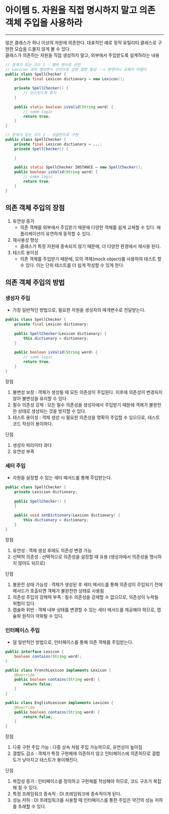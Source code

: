 # 아이템 5. 자원을 직접 명시하지 말고 의존 객체 주입을 사용하라

------

많은 클래스가 하나 이상의 자원에 의존한다. 대표적인 예로 정적 유틸리티 클래스로 구현한 모습을 드물지 않게 볼 수 있다.  
클래스가 의존하는 자원을 직접 생성하지 말고, 외부에서 주입받도록 설계하라는 내용

```java
// 문제가 있는 코드 1 - 멤버 변수로 선언 
// Lexicon 과의 멤버변수 선언으로 강한 결합 형성 --> 변경이나 교체가 어렵다
public class SpellChecker {
    private final Lexicon dictionary = new Lexicon();
    
    private SpellChecker() {
        // 인스턴스화 방지
    }
    
    public static boolean isValid(String word) {
        // some logic
        return true;
    }
}

// 문제가 있는 코드 2 - 싱글턴으로 구현
public class SpellChecker {
    private final Lexicon dictionary = ...;
    private SpellChecker() {
        
    }

    public static SpellChecker INSTANCE = new SpellChecker();
    public boolean isValid(String word) {
        // some logic
        return true;
    }
}
```
## 의존 객체 주입의 장점

1. 유연성 증가
    - 의존 객체를 외부에서 주입받기 때문에 다양한 객체를 쉽게 교체할 수 있다. 애플리케이션이 유연하게 동작할 수 있다.
2. 재사용성 향상
    - 클래스가 특정 자원에 종속되지 않기 때문에, 더 다양한 환경에서 재사용 된다.
3. 테스트 용이성
    - 의존 객체를 주입받기 때문에, 모의 객체(mock object)를 사용하여 테스트 할 수 있다. 이는 단위 테스트를 더 쉽게 작성할 수 있게 한다.

## 의존 객체 주입의 방법

### 생성자 주입
- 가장 일반적인 방법으로, 필요한 자원을 생성자의 매개변수로 전달받는다.

```java
public class SpellChecker {
    private final Lexicon dictionary;
    
    public SpellChecker(Lexicon dictionary) {
        this.dictionary = dictionary;
    }
    
    public boolean isValid(String word) {
        // some logic
        return true;
    }
}
```

장점
1. 불변성 보장 : 객체가 생성될 때 모든 의존성이 주입된다. 이후에 의존성이 변경되지 않아 불변성을 유지할 수 있다
2. 필수 의존성 강제 : 모든 필수 의존성을 생성자에서 주입받기 때문에 객체가 불완전한 상태로 생성되는 것을 방지할 수 있다.
3. 테스트 용이성 : 객체 생성 시 필요한 의존성을 명확히 주입할 수 있으므로, 테스트 코드 작성이 용이하다.

단점
1. 생성자 파라미터 과다
2. 유연성 부족

### 세터 주입
- 자원을 설정할 수 있는 세터 메서드를 통해 주입받는다.

```java
public class SpellChecker {
    private Lexicion dictionary;
    
    public SpellChecker() {
    }
    
    public void setDictionary(Lexicon dictionary) {
        this.dictionary = dictionary;
    }
}
```

장점
1. 유연성 : 객체 생성 후에도 의존성 변경 가능
2. 선택적 의존성 : 선택적으로 의존성을 설정할 때 유용 (생성자에서 의존성을 명시하지 않아도 되므로)

단점
1. 불완전 상태 가능성 : 객체가 생성된 후 세터 메서드를 통해 의존성이 주입되기 전에 메서드가 호출되면 객체가 불완전한 상태로 사용됨
2. 의존성 주입의 강제력 부족 : 필수 의존성을 강제할 수 없으므로, 의존성이 누락될 위험이 있다.
3. 캡슐화 위반 : 객체 내부 상태를 변경할 수 있는 세터 메서드를 제공해야 하므로, 캡슐화 원칙이 약화될 수 있다.

### 인터페이스 주입
- 덜 일반적인 방법으로, 인터페이스를 통해 의존 객체를 주입받는다.

```java
public interface Lexicon {
    boolean contains(String word);
}

public class FrenchLexicon implements Lexicon {
    @Override
    public boolean contains(String word) {
        return false;
    }
}

public class EnglishLexicon implements Lexicon {
    @Override
    public boolean contains(String word) {
        return false;
    }
} 
```

장점
1. 다중 구현 주입 가능 : 다중 상속 처럼 주입 가능하므로, 유연성이 높아짐
2. 결합도 감소 : 객체가 특정 구현체에 의존하지 않고 인터페이스에 의존하므로 결합도가 낮아지고 테스트가 용이해진다.

단점
1. 복잡성 증가 : 인터페이스를 정의하고 구현체를 작성해야 하므로, 코드 구조가 복잡해 질 수 있다.
2. 특정 프레임워크 종속적 : DI 프레임워크에 종속적이게 된다.
3. 성능 저하 : DI 프레임워크를 사용할 때 인터페이스를 통한 주입은 약간의 성능 저하를 초래할 수 있다.
